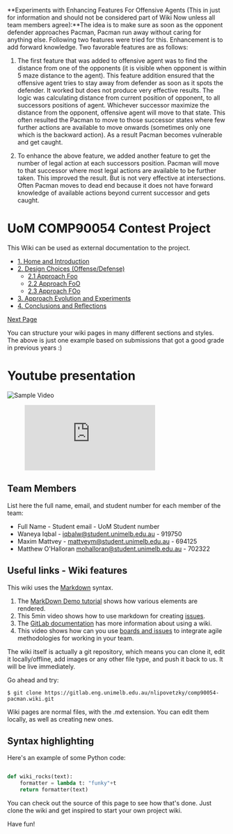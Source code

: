 **Experiments with Enhancing Features For Offensive Agents (This in just for information and should not be considered part of Wiki Now unless all team members agree):**The idea is to make sure as soon as the opponent defender approaches Pacman, Pacman run away without caring for anything else. Following two features were tried for this. Enhancement is to add forward knowledge. Two favorable features are as follows:

1. The first feature that was added to offensive agent was to find the distance from one of the opponents (it is visible when opponent is within 5 maze distance to the agent). This feature addition ensured that the offensive agent tries to stay away from defender as soon as it spots the defender. It worked but does not produce very effective results. The logic was calculating distance from current position of opponent, to all successors positions of agent. Whichever successor maximize the distance from the opponent, offensive agent will move to that state. This often resulted the Pacman to move to those successor states where few further actions are available to move onwards (sometimes only one which is the backward action). As a result Pacman becomes vulnerable and get caught.

2. To enhance the above feature, we added another feature to get the number of legal action at each successors position. Pacman will move to that successor where most legal actions are available to be further taken. This improved the result. But is not very effective at intersections. Often Pacman moves to dead end because it does not have forward knowledge of available actions beyond current successor and gets caught.


# UoM COMP90054 Contest Project

This Wiki can be used as external documentation to the project.
- [1. Home and Introduction](/home)
- [2. Design Choices (Offense/Defense)](/2_0_design_choices)
    - [2.1 Approach Foo](/2_1_approach)
    - [2.2 Approach FoO](/2_2_approach)
    - [2.3 Approach FOo](/2_3_approach)
- [3. Approach Evolution and Experiments](/3_approach_evolution)
- [4. Conclusions and Reflections](/4_conclusions_and_reflections)

[Next Page ](/2_0_design_choices)

You can structure your wiki pages in many different sections and styles. The above is just one example based on submissions that got a good grade in previous years :)

# Youtube presentation

![Sample Video](https://www.youtube.com/embed/enMumwvLAug)

<figure class="video_container">
  <iframe src="https://www.youtube.com/embed/enMumwvLAug" frameborder="0" allowfullscreen="true"> </iframe>
</figure>

## Team Members

List here the full name, email, and student number for each member of the team:

* Full Name - Student email - UoM Student number
* Waneya Iqbal - iqbalw@student.unimelb.edu.au - 919750
* Maxim Mattvey - mattveym@student.unimelb.edu.au - 694125
* Matthew O'Halloran mohalloran@student.unimelb.edu.au - 702322

## Useful links - Wiki features

This wiki uses the [Markdown](http://daringfireball.net/projects/markdown/) syntax. 

1. The [MarkDown Demo tutorial](https://about.gitlab.com/handbook/product/technical-writing/markdown-guide/) shows how various elements are rendered.
2. This 5min video shows how to use markdown for creating [issues](https://www.youtube.com/watch?v=Ix416lAYRSg).
3. The [GitLab documentation](https://docs.gitlab.com/ee/user/project/wiki/) has more information about using a wiki.
4. This video shows how can you use [boards and issues](https://www.youtube.com/watch?v=CiolDtBIOA0) to integrate agile methodologies for working in your team.

The wiki itself is actually a git repository, which means you can clone it, edit it locally/offline, add images or any other file type, and push it back to us. It will be live immediately.

Go ahead and try:

```
$ git clone https://gitlab.eng.unimelb.edu.au/nlipovetzky/comp90054-pacman.wiki.git
```

Wiki pages are normal files, with the .md extension. You can edit them locally, as well as creating new ones.

## Syntax highlighting



Here's an example of some Python code:

```python

def wiki_rocks(text):
    formatter = lambda t: "funky"+t
    return formatter(text)
```


You can check out the source of this page to see how that's done. Just clone the wiki and get inspired to start your own project wiki.


Have fun!